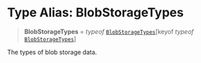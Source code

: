 # Type Alias: BlobStorageTypes

> **BlobStorageTypes** = *typeof* [`BlobStorageTypes`](../variables/BlobStorageTypes.md)\[keyof *typeof* [`BlobStorageTypes`](../variables/BlobStorageTypes.md)\]

The types of blob storage data.
